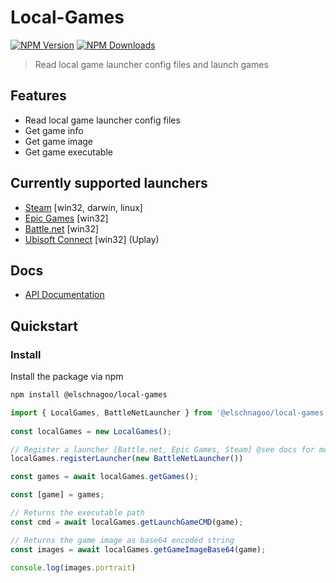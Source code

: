# Local-Games

[![NPM Version](https://img.shields.io/npm/v/@elschnagoo/local-games.svg)](https://www.npmjs.com/package/@elschnagoo/local-games)
[![NPM Downloads](https://img.shields.io/npm/dt/@elschnagoo/local-games.svg)](https://www.npmjs.com/package/@elschnagoo/local-games)

> Read local game launcher config files and launch games


## Features

- Read local game launcher config files
- Get game info
- Get game image
- Get game executable


## Currently supported launchers
- [Steam](https://store.steampowered.com/) [win32, darwin, linux]
- [Epic Games](https://www.epicgames.com/) [win32]
- [Battle.net](https://www.blizzard.com/) [win32]
- [Ubisoft Connect](https://www.ubisoft.com/) [win32] (Uplay)

## Docs
- [API Documentation](https://elschnagoo.github.io/local-games/)

## Quickstart

### Install
Install the package via npm
```bash
npm install @elschnagoo/local-games
```

```ts
import { LocalGames, BattleNetLauncher } from '@elschnagoo/local-games';
 
const localGames = new LocalGames();

// Register a launcher [Battle.net, Epic Games, Steam] @see docs for more info
localGames.registerLauncher(new BattleNetLauncher())

const games = await localGames.getGames();

const [game] = games;

// Returns the executable path
const cmd = await localGames.getLaunchGameCMD(game);

// Returns the game image as base64 encoded string
const images = await localGames.getGameImageBase64(game);

console.log(images.portrait)

```
